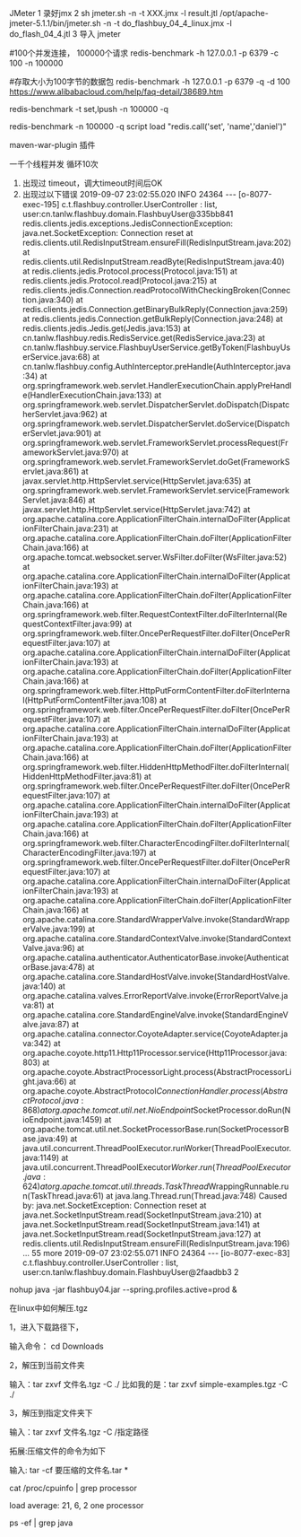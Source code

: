 JMeter
1 录好jmx
2 sh jmeter.sh -n -t XXX.jmx -l result.jtl
/opt/apache-jmeter-5.1.1/bin/jmeter.sh -n -t do_flashbuy_04_4_linux.jmx -l do_flash_04_4.jtl
3 导入 jmeter

#100个并发连接， 100000个请求
redis-benchmark -h 127.0.0.1 -p 6379 -c 100 -n 100000

#存取大小为100字节的数据包
redis-benchmark -h 127.0.0.1 -p 6379 -q -d 100
https://www.alibabacloud.com/help/faq-detail/38689.htm

redis-benchmark -t set,lpush -n 100000 -q

redis-benchmark -n 100000 -q script load "redis.call('set', 'name','daniel')"

maven-war-plugin 插件

一千个线程并发 循环10次 
1. 出现过 timeout，调大timeout时间后OK
2. 出现过以下错误
2019-09-07 23:02:55.020  INFO 24364 --- [o-8077-exec-195] c.t.flashbuy.controller.UserController   : list, user:cn.tanlw.flashbuy.domain.FlashbuyUser@335bb841
redis.clients.jedis.exceptions.JedisConnectionException: java.net.SocketException: Connection reset
	at redis.clients.util.RedisInputStream.ensureFill(RedisInputStream.java:202)
	at redis.clients.util.RedisInputStream.readByte(RedisInputStream.java:40)
	at redis.clients.jedis.Protocol.process(Protocol.java:151)
	at redis.clients.jedis.Protocol.read(Protocol.java:215)
	at redis.clients.jedis.Connection.readProtocolWithCheckingBroken(Connection.java:340)
	at redis.clients.jedis.Connection.getBinaryBulkReply(Connection.java:259)
	at redis.clients.jedis.Connection.getBulkReply(Connection.java:248)
	at redis.clients.jedis.Jedis.get(Jedis.java:153)
	at cn.tanlw.flashbuy.redis.RedisService.get(RedisService.java:23)
	at cn.tanlw.flashbuy.service.FlashbuyUserService.getByToken(FlashbuyUserService.java:68)
	at cn.tanlw.flashbuy.config.AuthInterceptor.preHandle(AuthInterceptor.java:34)
	at org.springframework.web.servlet.HandlerExecutionChain.applyPreHandle(HandlerExecutionChain.java:133)
	at org.springframework.web.servlet.DispatcherServlet.doDispatch(DispatcherServlet.java:962)
	at org.springframework.web.servlet.DispatcherServlet.doService(DispatcherServlet.java:901)
	at org.springframework.web.servlet.FrameworkServlet.processRequest(FrameworkServlet.java:970)
	at org.springframework.web.servlet.FrameworkServlet.doGet(FrameworkServlet.java:861)
	at javax.servlet.http.HttpServlet.service(HttpServlet.java:635)
	at org.springframework.web.servlet.FrameworkServlet.service(FrameworkServlet.java:846)
	at javax.servlet.http.HttpServlet.service(HttpServlet.java:742)
	at org.apache.catalina.core.ApplicationFilterChain.internalDoFilter(ApplicationFilterChain.java:231)
	at org.apache.catalina.core.ApplicationFilterChain.doFilter(ApplicationFilterChain.java:166)
	at org.apache.tomcat.websocket.server.WsFilter.doFilter(WsFilter.java:52)
	at org.apache.catalina.core.ApplicationFilterChain.internalDoFilter(ApplicationFilterChain.java:193)
	at org.apache.catalina.core.ApplicationFilterChain.doFilter(ApplicationFilterChain.java:166)
	at org.springframework.web.filter.RequestContextFilter.doFilterInternal(RequestContextFilter.java:99)
	at org.springframework.web.filter.OncePerRequestFilter.doFilter(OncePerRequestFilter.java:107)
	at org.apache.catalina.core.ApplicationFilterChain.internalDoFilter(ApplicationFilterChain.java:193)
	at org.apache.catalina.core.ApplicationFilterChain.doFilter(ApplicationFilterChain.java:166)
	at org.springframework.web.filter.HttpPutFormContentFilter.doFilterInternal(HttpPutFormContentFilter.java:108)
	at org.springframework.web.filter.OncePerRequestFilter.doFilter(OncePerRequestFilter.java:107)
	at org.apache.catalina.core.ApplicationFilterChain.internalDoFilter(ApplicationFilterChain.java:193)
	at org.apache.catalina.core.ApplicationFilterChain.doFilter(ApplicationFilterChain.java:166)
	at org.springframework.web.filter.HiddenHttpMethodFilter.doFilterInternal(HiddenHttpMethodFilter.java:81)
	at org.springframework.web.filter.OncePerRequestFilter.doFilter(OncePerRequestFilter.java:107)
	at org.apache.catalina.core.ApplicationFilterChain.internalDoFilter(ApplicationFilterChain.java:193)
	at org.apache.catalina.core.ApplicationFilterChain.doFilter(ApplicationFilterChain.java:166)
	at org.springframework.web.filter.CharacterEncodingFilter.doFilterInternal(CharacterEncodingFilter.java:197)
	at org.springframework.web.filter.OncePerRequestFilter.doFilter(OncePerRequestFilter.java:107)
	at org.apache.catalina.core.ApplicationFilterChain.internalDoFilter(ApplicationFilterChain.java:193)
	at org.apache.catalina.core.ApplicationFilterChain.doFilter(ApplicationFilterChain.java:166)
	at org.apache.catalina.core.StandardWrapperValve.invoke(StandardWrapperValve.java:199)
	at org.apache.catalina.core.StandardContextValve.invoke(StandardContextValve.java:96)
	at org.apache.catalina.authenticator.AuthenticatorBase.invoke(AuthenticatorBase.java:478)
	at org.apache.catalina.core.StandardHostValve.invoke(StandardHostValve.java:140)
	at org.apache.catalina.valves.ErrorReportValve.invoke(ErrorReportValve.java:81)
	at org.apache.catalina.core.StandardEngineValve.invoke(StandardEngineValve.java:87)
	at org.apache.catalina.connector.CoyoteAdapter.service(CoyoteAdapter.java:342)
	at org.apache.coyote.http11.Http11Processor.service(Http11Processor.java:803)
	at org.apache.coyote.AbstractProcessorLight.process(AbstractProcessorLight.java:66)
	at org.apache.coyote.AbstractProtocol$ConnectionHandler.process(AbstractProtocol.java:868)
	at org.apache.tomcat.util.net.NioEndpoint$SocketProcessor.doRun(NioEndpoint.java:1459)
	at org.apache.tomcat.util.net.SocketProcessorBase.run(SocketProcessorBase.java:49)
	at java.util.concurrent.ThreadPoolExecutor.runWorker(ThreadPoolExecutor.java:1149)
	at java.util.concurrent.ThreadPoolExecutor$Worker.run(ThreadPoolExecutor.java:624)
	at org.apache.tomcat.util.threads.TaskThread$WrappingRunnable.run(TaskThread.java:61)
	at java.lang.Thread.run(Thread.java:748)
Caused by: java.net.SocketException: Connection reset
	at java.net.SocketInputStream.read(SocketInputStream.java:210)
	at java.net.SocketInputStream.read(SocketInputStream.java:141)
	at java.net.SocketInputStream.read(SocketInputStream.java:127)
	at redis.clients.util.RedisInputStream.ensureFill(RedisInputStream.java:196)
	... 55 more
2019-09-07 23:02:55.071  INFO 24364 --- [io-8077-exec-83] c.t.flashbuy.controller.UserController   : list, user:cn.tanlw.flashbuy.domain.FlashbuyUser@2faadbb3
2


nohup java -jar flashbuy04.jar --spring.profiles.active=prod &

在linux中如何解压.tgz

1，进入下载路径下，

输入命令： cd Downloads

2，解压到当前文件夹

输入：tar zxvf  文件名.tgz -C ./     比如我的是：tar zxvf simple-examples.tgz -C ./

3，解压到指定文件夹下

输入：tar  zxvf  文件名.tgz  -C /指定路径

拓展:压缩文件的命令为如下

输入: tar -cf 要压缩的文件名.tar *

cat /proc/cpuinfo | grep processor

load average: 21, 6, 2
one processor

ps -ef | grep java